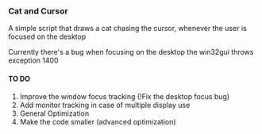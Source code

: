 ### Cat and Cursor

A simple script that draws a cat chasing the cursor, whenever the user is focused on the desktop

Currently there's a bug when focusing on the desktop the win32gui throws exception 1400


#### __TO DO__
1. Improve the window focus tracking (!Fix the desktop focus bug)
2. Add monitor tracking in case of multiple display use
3. General Optimization
4. Make the code smaller (advanced optimization)